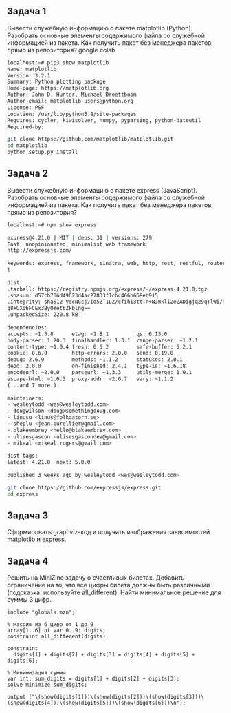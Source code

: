 ## Задача 1
Вывести служебную информацию о пакете matplotlib (Python). Разобрать основные элементы содержимого файла со служебной информацией из пакета. Как получить пакет без менеджера пакетов, прямо из репозитория?
google colab
```bash
localhost:~# pip3 show matplotlib
Name: matplotlib
Version: 3.2.1
Summary: Python plotting package
Home-page: https://matplotlib.org
Author: John D. Hunter, Michael Droettboom
Author-email: matplotlib-users@python.org
License: PSF
Location: /usr/lib/python3.8/site-packages
Requires: cycler, kiwisolver, numpy, pyparsing, python-dateutil
Required-by: 
```
```bash
git clone https://github.com/matplotlib/matplotlib.git
cd matplotlib
python setup.py install
```
## Задача 2

Вывести служебную информацию о пакете express (JavaScript). Разобрать основные элементы содержимого файла со служебной информацией из пакета. Как получить пакет без менеджера пакетов, прямо из репозитория?
```bash
localhost:~# npm show express
 
express@4.21.0 | MIT | deps: 31 | versions: 279
Fast, unopinionated, minimalist web framework
http://expressjs.com/
 
keywords: express, framework, sinatra, web, http, rest, restful, router, app, ap
i
 
dist
.tarball: https://registry.npmjs.org/express/-/express-4.21.0.tgz
.shasum: d57cb706d49623d4ac27833f1cbc466b668eb915
.integrity: sha512-VqcNGcj/Id5ZT1LZ/cfihi3ttTn+NJmkli2eZADigjq29qTlWi/hAQ43t/VLP
q8+UX06FCEx3ByOYet6ZFblng==
.unpackedSize: 220.8 kB
 
dependencies:
accepts: ~1.3.8      etag: ~1.8.1         qs: 6.13.0           
body-parser: 1.20.3  finalhandler: 1.3.1  range-parser: ~1.2.1 
content-type: ~1.0.4 fresh: 0.5.2         safe-buffer: 5.2.1   
cookie: 0.6.0        http-errors: 2.0.0   send: 0.19.0         
debug: 2.6.9         methods: ~1.1.2      statuses: 2.0.1      
depd: 2.0.0          on-finished: 2.4.1   type-is: ~1.6.18     
encodeurl: ~2.0.0    parseurl: ~1.3.3     utils-merge: 1.0.1   
escape-html: ~1.0.3  proxy-addr: ~2.0.7   vary: ~1.1.2         
(...and 7 more.)
 
maintainers:
- wesleytodd <wes@wesleytodd.com>
- dougwilson <doug@somethingdoug.com>
- linusu <linus@folkdatorn.se>
- sheplu <jean.burellier@gmail.com>
- blakeembrey <hello@blakeembrey.com>
- ulisesgascon <ulisesgascondev@gmail.com>
- mikeal <mikeal.rogers@gmail.com>
 
dist-tags:
latest: 4.21.0  next: 5.0.0     
 
published 3 weeks ago by wesleytodd <wes@wesleytodd.com>
```
```bash
git clone https://github.com/expressjs/express.git
cd express
```
## Задача 3

Сформировать graphviz-код и получить изображения зависимостей matplotlib и express.

## Задача 4

Решить на MiniZinc задачу о счастливых билетах. Добавить ограничение на то, что все цифры билета должны быть различными (подсказка: используйте all_different). Найти минимальное решение для суммы 3 цифр.

```minizinc
include "globals.mzn";

% массив из 6 цифр от 1 до 9
array[1..6] of var 0..9: digits;
constraint all_different(digits);

constraint
  digits[1] + digits[2] + digits[3] = digits[4] + digits[5] + digits[6];

% Минимизация суммы
var int: sum_digits = digits[1] + digits[2] + digits[3];
solve minimize sum_digits;

output ["\(show(digits[1]))\(show(digits[2]))\(show(digits[3]))\(show(digits[4]))\(show(digits[5]))\(show(digits[6]))\n"];
```
